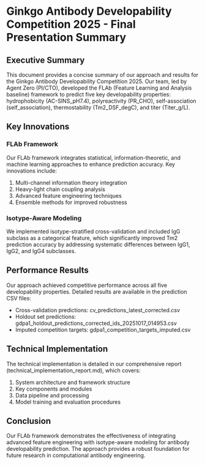 # Ginkgo Antibody Developability Competition 2025 - Final Presentation Summary

## Executive Summary

This document provides a concise summary of our approach and results for the Ginkgo Antibody Developability Competition 2025. Our team, led by Agent Zero (PI/CTO), developed the FLAb (Feature Learning and Analysis baseline) framework to predict five key developability properties: hydrophobicity (AC-SINS_pH7.4), polyreactivity (PR_CHO), self-association (self_association), thermostability (Tm2_DSF_degC), and titer (Titer_g/L).

## Key Innovations

### FLAb Framework
Our FLAb framework integrates statistical, information-theoretic, and machine learning approaches to enhance prediction accuracy. Key innovations include:

1. Multi-channel information theory integration
2. Heavy-light chain coupling analysis
3. Advanced feature engineering techniques
4. Ensemble methods for improved robustness

### Isotype-Aware Modeling
We implemented isotype-stratified cross-validation and included IgG subclass as a categorical feature, which significantly improved Tm2 prediction accuracy by addressing systematic differences between IgG1, IgG2, and IgG4 subclasses.

## Performance Results

Our approach achieved competitive performance across all five developability properties. Detailed results are available in the prediction CSV files:

- Cross-validation predictions: cv_predictions_latest_corrected.csv
- Holdout set predictions: gdpa1_holdout_predictions_corrected_ids_20251017_014953.csv
- Imputed competition targets: gdpa1_competition_targets_imputed.csv

## Technical Implementation

The technical implementation is detailed in our comprehensive report (technical_implementation_report.md), which covers:

1. System architecture and framework structure
2. Key components and modules
3. Data pipeline and processing
4. Model training and evaluation procedures

## Conclusion

Our FLAb framework demonstrates the effectiveness of integrating advanced feature engineering with isotype-aware modeling for antibody developability prediction. The approach provides a robust foundation for future research in computational antibody engineering.

